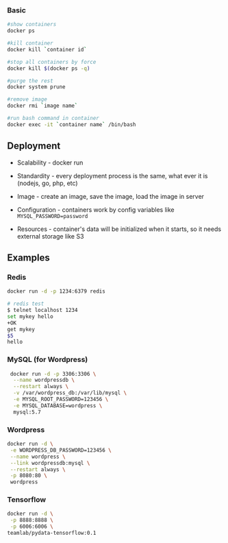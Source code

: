 ### Basic

```bash
#show containers
docker ps

#kill container
docker kill `container id`

#stop all containers by force
docker kill $(docker ps -q)

#purge the rest
docker system prune

#remove image
docker rmi `image name`

#run bash command in container
docker exec -it `container name` /bin/bash
```



## Deployment
- Scalability - docker run

- Standardity - every deployment process is the same, what ever it is (nodejs, go, php, etc) 

- Image - create an image, save the image, load the image in server

- Configuration - containers work by config variables like `MYSQL_PASSWORD=password` 

- Resources - container's data will be initialized when it starts, so it needs external storage like S3


## Examples

### Redis

```bash
docker run -d -p 1234:6379 redis

# redis test
$ telnet localhost 1234
set mykey hello
+OK
get mykey
$5
hello
```



### MySQL (for Wordpress)

```bash
 docker run -d -p 3306:3306 \
  --name wordpressdb \
  --restart always \
  -v /var/wordpress_db:/var/lib/mysql \
  -e MYSQL_ROOT_PASSWORD=123456 \
  -e MYSQL_DATABASE=wordpress \
  mysql:5.7
```

### Wordpress

```bash
docker run -d \
 -e WORDPRESS_DB_PASSWORD=123456 \
 --name wordpress \
 --link wordpressdb:mysql \
 --restart always \
 -p 8080:80 \
 wordpress
```

### Tensorflow

```bash
docker run -d \
 -p 8888:8888 \
 -p 6006:6006 \
teamlab/pydata-tensorflow:0.1
```

